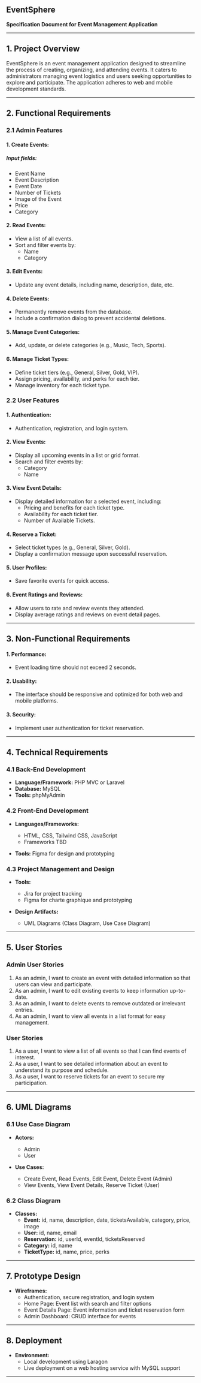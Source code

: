 ## **EventSphere**  
**Specification Document for Event Management Application**  

________________________________________  

## **1. Project Overview**  
EventSphere is an event management application designed to streamline the process of creating, organizing, and attending events. It caters to administrators managing event logistics and users seeking opportunities to explore and participate. The application adheres to web and mobile development standards.  

________________________________________  

## **2. Functional Requirements**  

### **2.1 Admin Features**  

#### **1. Create Events:**  
##### Input fields:  
- Event Name  
- Event Description  
- Event Date  
- Number of Tickets  
- Image of the Event  
- Price  
- Category  

#### **2. Read Events:**  
- View a list of all events.  
- Sort and filter events by:  
  - Name  
  - Category  

#### **3. Edit Events:**  
- Update any event details, including name, description, date, etc.  

#### **4. Delete Events:**  
- Permanently remove events from the database.  
- Include a confirmation dialog to prevent accidental deletions.  

#### **5. Manage Event Categories:**  
- Add, update, or delete categories (e.g., Music, Tech, Sports).  

#### **6. Manage Ticket Types:**  
- Define ticket tiers (e.g., General, Silver, Gold, VIP).  
- Assign pricing, availability, and perks for each tier.  
- Manage inventory for each ticket type.  

### **2.2 User Features**  

#### **1. Authentication:**  
- Authentication, registration, and login system.  

#### **2. View Events:**  
- Display all upcoming events in a list or grid format.  
- Search and filter events by:  
  - Category  
  - Name  

#### **3. View Event Details:**  
- Display detailed information for a selected event, including:  
  - Pricing and benefits for each ticket type.  
  - Availability for each ticket tier.  
  - Number of Available Tickets.  

#### **4. Reserve a Ticket:**  
- Select ticket types (e.g., General, Silver, Gold).  
- Display a confirmation message upon successful reservation.  

#### **5. User Profiles:**  
- Save favorite events for quick access.  

#### **6. Event Ratings and Reviews:**  
- Allow users to rate and review events they attended.  
- Display average ratings and reviews on event detail pages.  

________________________________________  

## **3. Non-Functional Requirements**  

#### **1. Performance:**  
- Event loading time should not exceed 2 seconds.  

#### **2. Usability:**  
- The interface should be responsive and optimized for both web and mobile platforms.  

#### **3. Security:**  
- Implement user authentication for ticket reservation.  

________________________________________  

## **4. Technical Requirements**  

### **4.1 Back-End Development**  
- **Language/Framework:** PHP MVC or Laravel  
- **Database:** MySQL  
- **Tools:** phpMyAdmin  

### **4.2 Front-End Development**  
- **Languages/Frameworks:**  
  - HTML, CSS, Tailwind CSS, JavaScript  
  - Frameworks TBD  

- **Tools:** Figma for design and prototyping  

### **4.3 Project Management and Design**  
- **Tools:**  
  - Jira for project tracking  
  - Figma for charte graphique and prototyping  

- **Design Artifacts:**  
  - UML Diagrams (Class Diagram, Use Case Diagram)  

________________________________________  

## **5. User Stories**  

### **Admin User Stories**  
1. As an admin, I want to create an event with detailed information so that users can view and participate.  
2. As an admin, I want to edit existing events to keep information up-to-date.  
3. As an admin, I want to delete events to remove outdated or irrelevant entries.  
4. As an admin, I want to view all events in a list format for easy management.  

### **User Stories**  
1. As a user, I want to view a list of all events so that I can find events of interest.  
2. As a user, I want to see detailed information about an event to understand its purpose and schedule.  
3. As a user, I want to reserve tickets for an event to secure my participation.  

________________________________________  

## **6. UML Diagrams**  

### **6.1 Use Case Diagram**  
- **Actors:**  
  - Admin  
  - User  

- **Use Cases:**  
  - Create Event, Read Events, Edit Event, Delete Event (Admin)  
  - View Events, View Event Details, Reserve Ticket (User)  

### **6.2 Class Diagram**  
- **Classes:**  
  - **Event:** id, name, description, date, ticketsAvailable, category, price, image  
  - **User:** id, name, email  
  - **Reservation:** id, userId, eventId, ticketsReserved  
  - **Category:** id, name  
  - **TicketType:** id, name, price, perks  

________________________________________  

## **7. Prototype Design**  

- **Wireframes:**  
  - Authentication, secure registration, and login system  
  - Home Page: Event list with search and filter options  
  - Event Details Page: Event information and ticket reservation form  
  - Admin Dashboard: CRUD interface for events  

________________________________________  

## **8. Deployment**  

- **Environment:**  
  - Local development using Laragon  
  - Live deployment on a web hosting service with MySQL support  

________________________________________  
